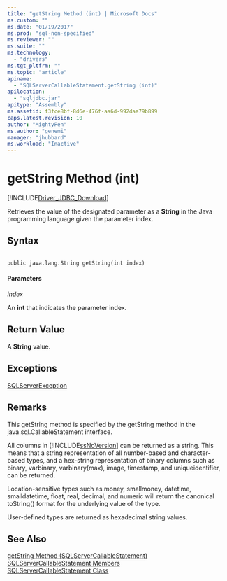```yaml
---
title: "getString Method (int) | Microsoft Docs"
ms.custom: ""
ms.date: "01/19/2017"
ms.prod: "sql-non-specified"
ms.reviewer: ""
ms.suite: ""
ms.technology: 
  - "drivers"
ms.tgt_pltfrm: ""
ms.topic: "article"
apiname: 
  - "SQLServerCallableStatement.getString (int)"
apilocation: 
  - "sqljdbc.jar"
apitype: "Assembly"
ms.assetid: f3fce8bf-8d6e-476f-aa6d-992daa79b899
caps.latest.revision: 10
author: "MightyPen"
ms.author: "genemi"
manager: "jhubbard"
ms.workload: "Inactive"
---
```

# getString Method (int)
[!INCLUDE[Driver_JDBC_Download](../../../includes/driver_jdbc_download.md)]

  Retrieves the value of the designated parameter as a **String** in the Java programming language given the parameter index.  
  
## Syntax  
  
```  
  
public java.lang.String getString(int index)  
```  
  
#### Parameters  
 *index*  
  
 An **int** that indicates the parameter index.  
  
## Return Value  
 A **String** value.  
  
## Exceptions  
 [SQLServerException](../../../connect/jdbc/reference/sqlserverexception-class.md)  
  
## Remarks  
 This getString method is specified by the getString method in the java.sql.CallableStatement interface.  
  
 All columns in [!INCLUDE[ssNoVersion](../../../includes/ssnoversion_md.md)] can be returned as a string. This means that a string representation of all number-based and character-based types, and a hex-string representation of binary columns such as binary, varbinary, varbinary(max), image, timestamp, and uniqueidentifier, can be returned.  
  
 Location-sensitive types such as money, smallmoney, datetime, smalldatetime, float, real, decimal, and numeric will return the canonical toString() format for the underlying value of the type.  
  
 User-defined types are returned as hexadecimal string values.  
  
## See Also  
 [getString Method &#40;SQLServerCallableStatement&#41;](../../../connect/jdbc/reference/getstring-method-sqlservercallablestatement.md)   
 [SQLServerCallableStatement Members](../../../connect/jdbc/reference/sqlservercallablestatement-members.md)   
 [SQLServerCallableStatement Class](../../../connect/jdbc/reference/sqlservercallablestatement-class.md)  
  
  
